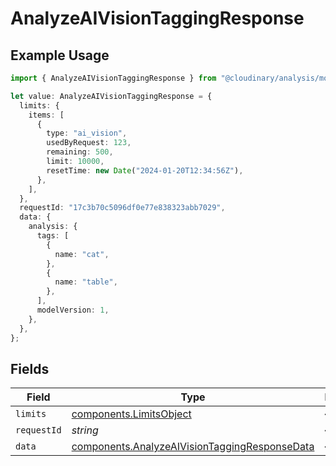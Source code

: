 # AnalyzeAIVisionTaggingResponse

## Example Usage

```typescript
import { AnalyzeAIVisionTaggingResponse } from "@cloudinary/analysis/models/components";

let value: AnalyzeAIVisionTaggingResponse = {
  limits: {
    items: [
      {
        type: "ai_vision",
        usedByRequest: 123,
        remaining: 500,
        limit: 10000,
        resetTime: new Date("2024-01-20T12:34:56Z"),
      },
    ],
  },
  requestId: "17c3b70c5096df0e77e838323abb7029",
  data: {
    analysis: {
      tags: [
        {
          name: "cat",
        },
        {
          name: "table",
        },
      ],
      modelVersion: 1,
    },
  },
};
```

## Fields

| Field                                                                                                          | Type                                                                                                           | Required                                                                                                       | Description                                                                                                    | Example                                                                                                        |
| -------------------------------------------------------------------------------------------------------------- | -------------------------------------------------------------------------------------------------------------- | -------------------------------------------------------------------------------------------------------------- | -------------------------------------------------------------------------------------------------------------- | -------------------------------------------------------------------------------------------------------------- |
| `limits`                                                                                                       | [components.LimitsObject](../../models/components/limitsobject.md)                                             | :heavy_minus_sign:                                                                                             | N/A                                                                                                            |                                                                                                                |
| `requestId`                                                                                                    | *string*                                                                                                       | :heavy_minus_sign:                                                                                             | N/A                                                                                                            | 17c3b70c5096df0e77e838323abb7029                                                                               |
| `data`                                                                                                         | [components.AnalyzeAIVisionTaggingResponseData](../../models/components/analyzeaivisiontaggingresponsedata.md) | :heavy_minus_sign:                                                                                             | N/A                                                                                                            |                                                                                                                |